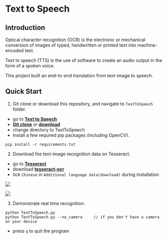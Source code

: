 # Text to Speech

## Introduction

Optical character recognition (OCR) is the electronic or mechanical conversion of images of typed, handwritten or printed text into machine-encoded text.

Text to speech (TTS) is the use of software to create an audio output in the form of a spoken voice. 

This project built an end-to-end translation from text-image to speech. 

## Quick Start

1. Git clone or download this repository, and navigate to  `TextToSpeech`  folder.

  - go to [**Text to Speech**](https://github.com/tp6fu6m3/TextToSpeech)
  - [**Git clone**](https://github.com/tp6fu6m3/TextToSpeech.git) or [**download**](https://github.com/tp6fu6m3/TextToSpeech/archive/refs/heads/main.zip)
  - change directory to TextToSpeech
  - Install a few required pip packages (including OpenCV).

```
pip install -r requirements.txt
```

2. Download the text-image recognition data on Tesseract.
  - go to [**Tesseract**](https://github.com/UB-Mannheim/tesseract/wiki)
  - download [**tesseract-ocr**](https://digi.bib.uni-mannheim.de/tesseract/tesseract-ocr-w64-setup-v5.2.0.20220712.exe)
  - tick  `Chinese`  in `Additional language data(download)` during installation

![](C:\Users\tp6fu\Desktop\20190811004910950.png)

![](C:\Users\tp6fu\Desktop\20190811005339770.png)

3. Demonstrate real time recognition.

```
python TextToSpeech.py
python TextToSpeech.py --no_camera     // if you don't have a camera on your device
```

-   press `q` to quit the program

